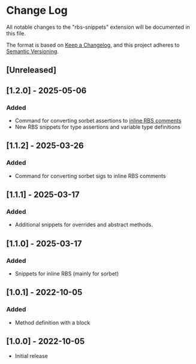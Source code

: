 # Change Log

All notable changes to the "rbs-snippets" extension will be documented in this file.

The format is based on [Keep a Changelog](https://keepachangelog.com/en/1.0.0/),
and this project adheres to [Semantic Versioning](https://semver.org/spec/v2.0.0.html).

## [Unreleased]

## [1.2.0] - 2025-05-06

### Added

- Command for converting sorbet assertions to [inline RBS comments](https://railsatscale.com/2025-04-23-rbs-support-for-sorbet/)
- New RBS snippets for type assertions and variable type definitions

## [1.1.2] - 2025-03-26

### Added

- Command for converting sorbet sigs to inline RBS comments

## [1.1.1] - 2025-03-17

### Added

- Additional snippets for overrides and abstract methods.

## [1.1.0] - 2025-03-17

### Added

- Snippets for inline RBS (mainly for sorbet)

## [1.0.1] - 2022-10-05

### Added

- Method definition with a block

## [1.0.0] - 2022-10-05

- Initial release